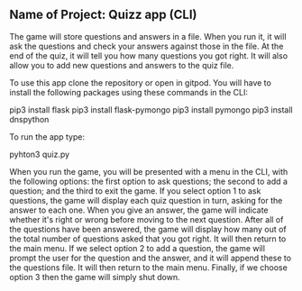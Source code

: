 ## Name of Project: Quizz app (CLI)

The game will store questions and answers in a file. When you run it, it will ask the questions and check your answers against those in the file. At the end of the quiz, it will tell you how many questions you got right. It will also allow you to add new questions and answers to the quiz file. 

To use this app clone the repository or open in gitpod. You will have to install the following packages using these commands in the CLI:

pip3 install flask
pip3 install flask-pymongo
pip3 install pymongo
pip3 install dnspython

To run the app type:

pyhton3 quiz.py

When you run the game, you will be presented with a menu in the CLI, with the following options: the first option to ask questions; the second to add a question; and the third to exit the game. If you select option 1 to ask questions, the game will display each quiz question in turn, asking for the answer to each one. When you give an answer, the game will indicate whether it's right or wrong before moving to the next question. After all of the questions have been answered, the game will display how many out of the total number of questions asked that you got right. It will then return to the main menu. If we select option 2 to add a question, the game will prompt the user for the question and the answer, and it will append these to the questions file. It will then return to the main menu. Finally, if we choose option 3 then the game will simply shut down.
